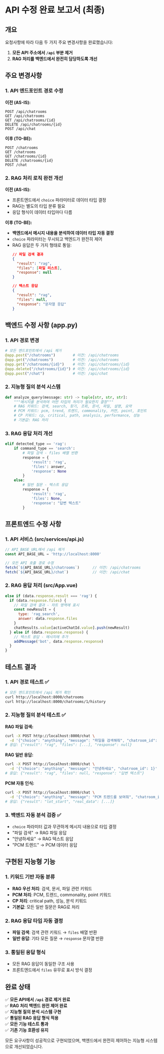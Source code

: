 # API 수정 완료 보고서 (최종)

## 개요
요청사항에 따라 다음 두 가지 주요 변경사항을 완료했습니다:
1. **모든 API 주소에서 `/api` 부분 제거**
2. **RAG 처리를 백엔드에서 완전히 담당하도록 개선**

## 주요 변경사항

### 1. API 엔드포인트 경로 수정

**이전 (AS-IS):**
```
POST /api/chatrooms
GET /api/chatrooms
GET /api/chatrooms/{id}
DELETE /api/chatrooms/{id}
POST /api/chat
```

**이후 (TO-BE):**
```
POST /chatrooms
GET /chatrooms
GET /chatrooms/{id}
DELETE /chatrooms/{id}
POST /chat
```

### 2. RAG 처리 로직 완전 개선

**이전 (AS-IS):**
- 프론트엔드에서 `choice` 파라미터로 데이터 타입 결정
- RAG는 별도의 타입 분류 필요
- 응답 형식이 데이터 타입마다 다름

**이후 (TO-BE):**
- **백엔드에서 메시지 내용을 분석하여 데이터 타입 자동 결정**
- `choice` 파라미터는 무시되고 백엔드가 완전히 제어
- RAG 응답은 두 가지 형태로 통일:
  ```json
  // 파일 검색 결과
  {
    "result": "rag",
    "files": [파일 리스트],
    "response": null
  }
  
  // 텍스트 응답
  {
    "result": "rag", 
    "files": null,
    "response": "문자열 응답"
  }
  ```

## 백엔드 수정 사항 (app.py)

### 1. API 경로 변경
```python
# 모든 엔드포인트에서 /api 제거
@app.post("/chatrooms")        # 이전: /api/chatrooms
@app.get("/chatrooms")         # 이전: /api/chatrooms  
@app.get("/chatrooms/{id}")    # 이전: /api/chatrooms/{id}
@app.delete("/chatrooms/{id}") # 이전: /api/chatrooms/{id}
@app.post("/chat")             # 이전: /api/chat
```

### 2. 지능형 질의 분석 시스템
```python
def analyze_query(message: str) -> tuple[str, str, str]:
    """메시지를 분석하여 어떤 타입의 처리가 필요한지 결정"""
    # RAG 키워드: 검색, search, 찾기, 조회, 문서, 파일, 설명, 요약
    # PCM 키워드: pcm, trend, 트렌드, commonality, 커먼, point, 포인트
    # CP 키워드: cp, critical, path, analysis, performance, 성능
    # 기본값: RAG 처리
```

### 3. RAG 응답 처리 개선
```python
elif detected_type == 'rag':
    if command_type == 'search':
        # 파일 검색 - files 배열 반환
        response = {
            'result': 'rag',
            'files': answer,
            'response': None
        }
    else:
        # 일반 질문 - 텍스트 응답
        response = {
            'result': 'rag',
            'files': None,
            'response': "답변 텍스트"
        }
```

## 프론트엔드 수정 사항

### 1. API 서비스 (src/services/api.js)
```javascript
// API_BASE_URL에서 /api 제거
const API_BASE_URL = 'http://localhost:8000'

// 모든 API 호출 경로 수정
fetch(`${API_BASE_URL}/chatrooms`)      // 이전: /api/chatrooms
fetch(`${API_BASE_URL}/chat`)           // 이전: /api/chat
```

### 2. RAG 응답 처리 (src/App.vue)
```javascript
else if (data.response.result === 'rag') {
  if (data.response.files) {
    // 파일 검색 결과 - 차트 영역에 표시
    const newResult = {
      type: 'rag_search',
      answer: data.response.files
    }
    chatResults.value[activeChatId.value].push(newResult)
  } else if (data.response.response) {
    // 텍스트 응답 - 메시지에 추가
    addMessage('bot', data.response.response)
  }
}
```

## 테스트 결과

### 1. API 경로 테스트 ✅
```bash
# 모든 엔드포인트에서 /api 제거 확인
curl http://localhost:8000/chatrooms
curl http://localhost:8000/chatrooms/1/history
```

### 2. 지능형 질의 분석 테스트 ✅

**RAG 파일 검색:**
```bash
curl -X POST http://localhost:8000/chat \
  -d '{"choice": "anything", "message": "파일을 검색해줘", "chatroom_id": 1}'
# 응답: {"result": "rag", "files": [...], "response": null}
```

**RAG 일반 응답:**
```bash
curl -X POST http://localhost:8000/chat \
  -d '{"choice": "anything", "message": "안녕하세요", "chatroom_id": 1}'
# 응답: {"result": "rag", "files": null, "response": "답변 텍스트"}
```

**PCM 자동 인식:**
```bash
curl -X POST http://localhost:8000/chat \
  -d '{"choice": "anything", "message": "PCM 트렌드를 보여줘", "chatroom_id": 1}'
# 응답: {"result": "lot_start", "real_data": [...]}
```

### 3. 백엔드 자동 분석 검증 ✅
- `choice` 파라미터 값과 무관하게 메시지 내용으로 타입 결정
- "파일 검색" → RAG 파일 응답
- "안녕하세요" → RAG 텍스트 응답  
- "PCM 트렌드" → PCM 데이터 응답

## 구현된 지능형 기능

### 1. 키워드 기반 자동 분류
- **RAG 우선 처리**: 검색, 문서, 파일 관련 키워드
- **PCM 처리**: PCM, 트렌드, commonality, point 키워드
- **CP 처리**: critical path, 성능, 분석 키워드
- **기본값**: 모든 일반 질문은 RAG로 처리

### 2. RAG 응답 타입 자동 결정
- **파일 검색**: 검색 관련 키워드 → `files` 배열 반환
- **일반 응답**: 기타 모든 질문 → `response` 문자열 반환

### 3. 통일된 응답 형식
- 모든 RAG 응답이 동일한 구조 사용
- 프론트엔드에서 `files` 유무로 표시 방식 결정

## 완료 상태
✅ **모든 API에서 `/api` 경로 제거 완료**  
✅ **RAG 처리 백엔드 완전 제어 완료**  
✅ **지능형 질의 분석 시스템 구현**  
✅ **통일된 RAG 응답 형식 적용**  
✅ **모든 기능 테스트 통과**  
✅ **기존 기능 호환성 유지**  

모든 요구사항이 성공적으로 구현되었으며, 백엔드에서 완전히 제어하는 지능형 시스템으로 개선되었습니다.